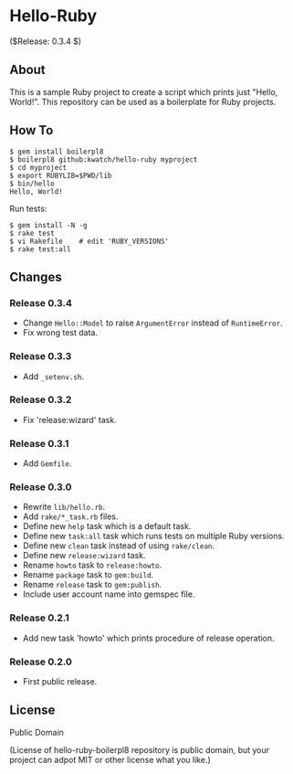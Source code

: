 Hello-Ruby
==========

($Release: 0.3.4 $)


About
-----

This is a sample Ruby project to create a script which prints just "Hello, World!".
This repository can be used as a boilerplate for Ruby projects.


How To
------

```console
$ gem install boilerpl8
$ boilerpl8 github:kwatch/hello-ruby myproject
$ cd myproject
$ export RUBYLIB=$PWD/lib
$ bin/hello
Hello, World!
```

Run tests:

```console
$ gem install -N -g
$ rake test
$ vi Rakefile    # edit 'RUBY_VERSIONS'
$ rake test:all
```


Changes
-------


### Release 0.3.4

* Change `Hello::Model` to raise `ArgumentError` instead of `RuntimeError`.
* Fix wrong test data.


### Release 0.3.3

* Add `_setenv.sh`.


### Release 0.3.2

* Fix 'release:wizard' task.


### Release 0.3.1

* Add `Gemfile`.


### Release 0.3.0

* Rewrite `lib/hello.rb`.
* Add `rake/*_task.rb` files.
* Define new `help` task which is a default task.
* Define new `task:all` task which runs tests on multiple Ruby versions.
* Define new `clean` task instead of using `rake/clean`.
* Define new `release:wizard` task.
* Rename `howto` task to `release:howto`.
* Rename `package` task to `gem:build`.
* Rename `release` task to `gem:publish`.
* Include user account name into gemspec file.


### Release 0.2.1

* Add new task 'howto' which prints procedure of release operation.


### Release 0.2.0

* First public release.


License
-------

Public Domain

(License of hello-ruby-boilerpl8 repository is public domain,
 but your project can adpot MIT or other license what you like.)
